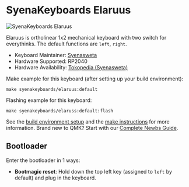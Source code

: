 # SyenaKeyboards Elaruus

![SyenaKeyboards Elaruus](https://i.imgur.com/JMiFegah.jpg)

Elaruus is ortholinear 1x2 mechanical keyboard with two switch for everythinks. The default functions are `left`, `right`.

* Keyboard Maintainer: [Syenasweta](https://github.com/syenasweta)
* Hardware Supported: RP2040
* Hardware Availability: [Tokopedia (Syenasweta)](https://tokopedia.link/gDJ6Rgp4xDb)

Make example for this keyboard (after setting up your build environment):

    make syenakeyboards/elaruus:default

Flashing example for this keyboard:

    make syenakeyboards/elaruss:default:flash

See the [build environment setup](https://docs.qmk.fm/#/getting_started_build_tools) and the [make instructions](https://docs.qmk.fm/#/getting_started_make_guide) for more information. Brand new to QMK? Start with our [Complete Newbs Guide](https://docs.qmk.fm/#/newbs).

## Bootloader

Enter the bootloader in 1 ways:

* **Bootmagic reset**: Hold down the top left key (assigned to `left` by default) and plug in the keyboard.
